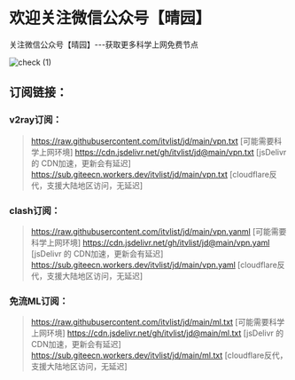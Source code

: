 # 欢迎关注微信公众号【晴园】

关注微信公众号【晴园】---获取更多科学上网免费节点

![check (1)](http://wxqun.ml/qy_430.jpg)

## 订阅链接：
### v2ray订阅：
> https://raw.githubusercontent.com/itvlist/jd/main/vpn.txt       [可能需要科学上网环境]
> https://cdn.jsdelivr.net/gh/itvlist/jd@main/vpn.txt             [jsDelivr 的 CDN加速，更新会有延迟]
> https://sub.giteecn.workers.dev/itvlist/jd/main/vpn.txt         [cloudflare反代，支援大陆地区访问，无延迟]

### clash订阅：
> https://raw.githubusercontent.com/itvlist/jd/main/vpn.yanml     [可能需要科学上网环境]
> https://cdn.jsdelivr.net/gh/itvlist/jd@main/vpn.yaml            [jsDelivr 的 CDN加速，更新会有延迟]
> https://sub.giteecn.workers.dev/itvlist/jd/main/vpn.yaml        [cloudflare反代，支援大陆地区访问，无延迟]

### 免流ML订阅：
> https://raw.githubusercontent.com/itvlist/jd/main/ml.txt        [可能需要科学上网环境]
> https://cdn.jsdelivr.net/gh/itvlist/jd@main/ml.txt              [jsDelivr 的 CDN加速，更新会有延迟]
> https://sub.giteecn.workers.dev/itvlist/jd/main/ml.txt          [cloudflare反代，支援大陆地区访问，无延迟]
